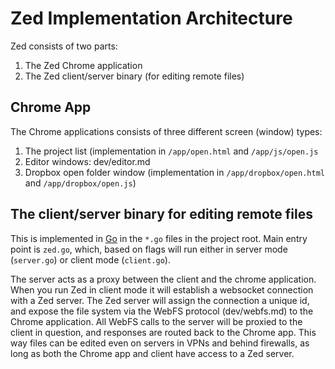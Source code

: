 Zed Implementation Architecture
===============================
Zed consists of two parts:

1. The Zed Chrome application
2. The Zed client/server binary (for editing remote files)

Chrome App
----------

The Chrome applications consists of three different screen (window) types:

1. The project list (implementation in `/app/open.html` and `/app/js/open.js`
2. Editor windows: dev/editor.md
3. Dropbox open folder window (implementation in `/app/dropbox/open.html` and `/app/dropbox/open.js`)

The client/server binary for editing remote files
-------------------------------------------------

This is implemented in [Go](http://golang.org) in the `*.go` files in the project root. Main entry point is `zed.go`, which, based on flags will run either in server mode (`server.go`) or client mode (`client.go`).

The server acts as a proxy between the client and the chrome application. When you run Zed in client mode it will establish a websocket connection with a Zed server. The Zed server will assign the connection a unique id, and expose the file system via the WebFS protocol (dev/webfs.md) to the Chrome application. All WebFS calls to the server will be proxied to the client in question, and responses are routed back to the Chrome app. This way files can be edited even on servers in VPNs and behind firewalls, as long as both the Chrome app and client have access to a Zed server.